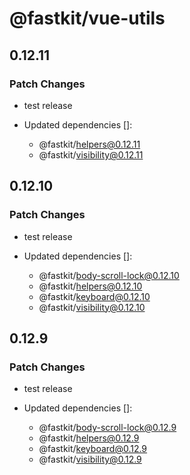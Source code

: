 # @fastkit/vue-utils

## 0.12.11

### Patch Changes

- test release

- Updated dependencies []:
  - @fastkit/helpers@0.12.11
  - @fastkit/visibility@0.12.11

## 0.12.10

### Patch Changes

- test release

- Updated dependencies []:
  - @fastkit/body-scroll-lock@0.12.10
  - @fastkit/helpers@0.12.10
  - @fastkit/keyboard@0.12.10
  - @fastkit/visibility@0.12.10

## 0.12.9

### Patch Changes

- test release

- Updated dependencies []:
  - @fastkit/body-scroll-lock@0.12.9
  - @fastkit/helpers@0.12.9
  - @fastkit/keyboard@0.12.9
  - @fastkit/visibility@0.12.9
